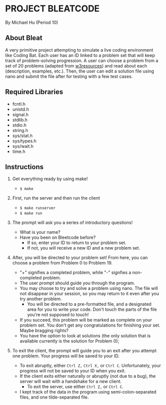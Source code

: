 # PROJECT BLEATCODE
By Michael Hu (Period 10) 

## About Bleat
A very primitive project attempting to simulate a live coding environment like Coding Bat. Each user has an ID linked to a problem set that will keep track of problem-solving progression. A user can choose a problem from a set of 20 problems (adapted from [w3resources](https://www.w3resource.com/c-programming-exercises/)) and read about each (description, examples, etc.). Then, the user can edit a solution file using nano and submit the file after for testing with a few test cases.

## Required Libraries
- fcntl.h
- unistd.h
- signal.h
- stdlib.h
- stdio.h
- string.h
- sys/stat.h
- sys/types.h
- sys/wait.h
- time.h

## Instructions
1. Get everything ready by using make!
   - `$ make`
   
2. First, run the server and then run the client
   - `$ make runserver`
   - `$ make run`
   
3. The prompt will ask you a series of introductory questions!
   - What is your name?
   - Have you been on Bleetcode before?
     - If so, enter your ID to return to your problem set.
     - If not, you will receive a new ID and a new problem set. 
     
4. After, you will be directed to your problem set! From here, you can choose a problem from Problem 0 to Problem 19.
   - "+" signifies a completed problem, while "-" signfies a non-completed problem.
   - The user prompt should guide you through the program.
   - You may choose to try and solve a problem using nano. The file will not disappear in your session, so you may return to it even after you try another problem.
     - You will be directed to a pre-formatted file, and a designated area for you to write your code. Don't touch the parts of the file you're not supposed to touch!
   - If you succeed, this problem will be marked as complete on your problem set. You don't get any congratulations for finishing your set. Maybe bragging rights?
   - You have the option to look at solutions (the only solution that is available currently is the solution for Problem 0);
   
5. To exit the client, the prompt will guide you to an exit after you attempt one problem. Your progress will be saved to your ID.
   - To exit abruptly, either `Ctrl Z,` `Ctrl X,` or `Ctrl C`. Unfortunately, your progress will not be saved to your ID when you exit.
   - If the client exits either naturally or abruptly (not due to a bug), the server will wait with a handshake for a new client.
     - To exit the server, use either `Ctrl Z,` or `Ctrl C`.
   - I kept track of the data in the program using semi-colon-separated files, and one tilde-separated file.
